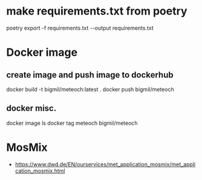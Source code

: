 # make requirements.txt from poetry

poetry export -f requirements.txt --output requirements.txt

# Docker image

## create image and push image to dockerhub

docker build -t bigmil/meteoch:latest .
docker push bigmil/meteoch

## docker misc.

docker image ls
docker tag meteoch bigmil/meteoch

# MosMix

- https://www.dwd.de/EN/ourservices/met_application_mosmix/met_application_mosmix.html
